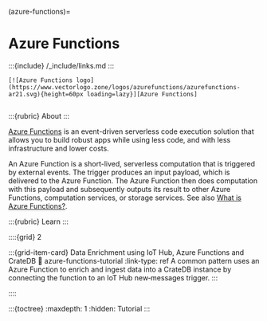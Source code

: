 (azure-functions)=
# Azure Functions

:::{include} /_include/links.md
:::

```{div} .float-right
[![Azure Functions logo](https://www.vectorlogo.zone/logos/azurefunctions/azurefunctions-ar21.svg){height=60px loading=lazy}][Azure Functions]
```
```{div} .clearfix
```

:::{rubric} About
:::

[Azure Functions] is an event-driven serverless code execution solution that
allows you to build robust apps while using less code, and with less
infrastructure and lower costs.

An Azure Function is a short-lived, serverless computation that is triggered
by external events. The trigger produces an input payload, which is delivered
to the Azure Function. The Azure Function then does computation with this
payload and subsequently outputs its result to other Azure Functions, computation
services, or storage services. See also [What is Azure Functions?].

:::{rubric} Learn
:::

::::{grid} 2

:::{grid-item-card} Data Enrichment using IoT Hub, Azure Functions and CrateDB
:link: azure-functions-tutorial
:link-type: ref
A common pattern uses an Azure Function to enrich and ingest data
into a CrateDB instance by connecting the function to an IoT Hub
new‑messages trigger.
:::

::::


:::{toctree}
:maxdepth: 1
:hidden:
Tutorial <tutorial>
:::


[Azure Functions]: https://azure.microsoft.com/en-us/products/functions
[What is Azure Functions?]: https://learn.microsoft.com/en-us/azure/azure-functions/functions-overview

